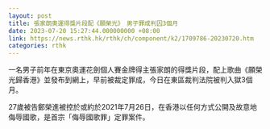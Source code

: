 ```yaml
---
layout: post
title: 張家朗奧運得獎片段配《願榮光》　男子罪成判囚3個月
date: 2023-07-20 15:27:44.000000000 +08:00
link: https://news.rthk.hk/rthk/ch/component/k2/1709786-20230720.htm
categories: rthk
---
```


一名男子前年在東京奧運花劍個人賽金牌得主張家朗的得獎片段，配上歌曲《願榮光歸香港》並發布到網上，早前被裁定罪成，今日在東區裁判法院被判入獄3個月。

27歲被告鄭榮進被控於或約於2021年7月26日，在香港以任何方式公開及故意地侮辱國歌，是首宗「侮辱國歌罪」定罪案件。
